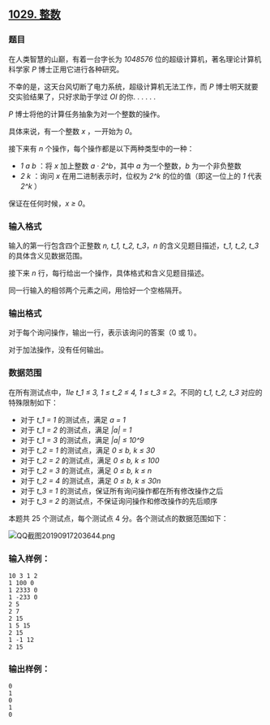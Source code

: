 ## [1029. 整数](https://www.acwing.com/problem/content/1031/)

### 题目

在人类智慧的山巅，有着一台字长为 *1048576* 位的超级计算机，著名理论计算机科学家 *P* 博士正用它进行各种研究。

不幸的是，这天台风切断了电力系统，超级计算机无法工作，而 *P* 博士明天就要交实验结果了，只好求助于学过 *OI* 的你. . . . . .

*P* 博士将他的计算任务抽象为对一个整数的操作。

具体来说，有一个整数 *x* ，一开始为 *0*。

接下来有 *n* 个操作，每个操作都是以下两种类型中的一种：

- *1 a b* ：将 *x* 加上整数 *a · 2^b*，其中 *a* 为一个整数，*b* 为一个非负整数
- *2 k* ：询问 *x* 在用二进制表示时，位权为 *2^k* 的位的值（即这一位上的 *1* 代表 *2^k* ）

保证在任何时候，*x ≥ 0*。

### 输入格式

输入的第一行包含四个正整数 *n, t_1, t_2, t_3*，*n* 的含义见题目描述，*t_1, t_2, t_3* 的具体含义见数据范围。

接下来 *n* 行，每行给出一个操作，具体格式和含义见题目描述。

同一行输入的相邻两个元素之间，用恰好一个空格隔开。

### 输出格式

对于每个询问操作，输出一行，表示该询问的答案（0 或 1）。

对于加法操作，没有任何输出。

### 数据范围

在所有测试点中，*1le t_1 ≤ 3, 1 ≤ t_2 ≤ 4, 1 ≤ t_3 ≤ 2*。不同的 *t_1, t_2, t_3* 对应的特殊限制如下：

- 对于 *t_1 = 1* 的测试点，满足 *a = 1*
- 对于 *t_1 = 2* 的测试点，满足 *|a| = 1*
- 对于 *t_1 = 3* 的测试点，满足 *|a| ≤ 10^9*
- 对于 *t_2 = 1* 的测试点，满足 *0 ≤ b, k ≤ 30*
- 对于 *t_2 = 2* 的测试点，满足 *0 ≤ b, k ≤ 100*
- 对于 *t_2 = 3* 的测试点，满足 *0 ≤ b, k ≤ n*
- 对于 *t_2 = 4* 的测试点，满足 *0 ≤ b, k ≤ 30n*
- 对于 *t_3 = 1* 的测试点，保证所有询问操作都在所有修改操作之后
- 对于 *t_3 = 2* 的测试点，不保证询问操作和修改操作的先后顺序

本题共 25 个测试点，每个测试点 4 分。各个测试点的数据范围如下：

 ![QQ截图20190917203644.png](https://cdn.acwing.com/media/article/image/2019/09/17/19_0ba1526cd9-QQ截图20190917203644.png)

### 输入样例：

```
10 3 1 2
1 100 0
1 2333 0
1 -233 0
2 5
2 7
2 15
1 5 15
2 15
1 -1 12
2 15
```

### 输出样例：

```
0
1
0
1
0
```
